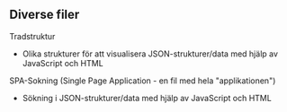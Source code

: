 ## Diverse filer

Tradstruktur
- Olika strukturer för att visualisera JSON-strukturer/data med hjälp av JavaScript och HTML

SPA-Sokning (Single Page Application - en fil med hela "applikationen")
- Sökning i JSON-strukturer/data med hjälp av JavaScript och HTML

